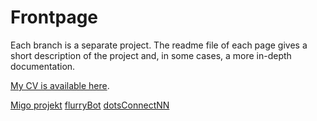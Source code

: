 # Frontpage

Each branch is a separate project. The readme file of each page gives a short description of the project and, in some cases, a more in-depth documentation.

[My CV is available here](https://drive.google.com/file/d/18nlavviBjUEs80sRjCAilvzSZFS1BuGF/view?usp=sharing).

[Migo projekt](https://aerlingsson.github.io/projects/migo)
[flurryBot](https://aerlingsson.github.io/projects/flurryBot)
[dotsConnectNN](https://aerlingsson.github.io/projects/dotsConnectNN)
